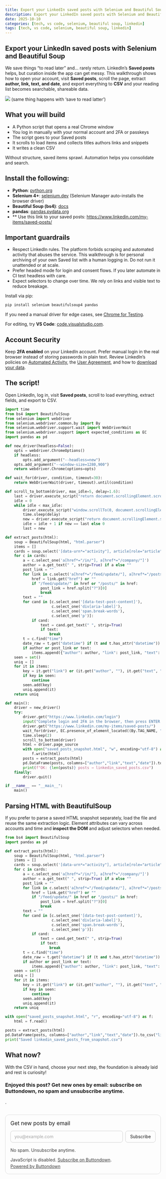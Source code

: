 ```yaml
---
title: Export your LinkedIn saved posts with Selenium and Beautiful Soup
description: Export your LinkedIn saved posts with Selenium and Beautiful Soup
date: 2025-10-10
categories: [tech, vs code, selenium, beautiful soup, linkedin]
tags: [tech, vs code, selenium, beautiful soup, linkedin]
---
```


##  Export your LinkedIn saved posts with Selenium and Beautiful Soup


We save things “to read later” and… rarely return. LinkedIn’s **Saved posts** helps, but curation inside the app can get messy. This walkthrough shows how to open your account, visit **Saved posts**, scroll the page, extract **author, link, text, and date**, and export everything to **CSV** and your reading list becomes searchable, shareable data.



![](https://i.imgflip.com/5w6kg5.jpg)
(same thing happens with ‘save to read latter’)

## What you will build
-  A Python script that opens a real Chrome window
-  You log in manually with your normal account and 2FA or passkeys
-  The script goes to your Saved posts
-  It scrolls to load items and collects titles authors links and snippets
-  It writes a clean CSV

Without structure, saved items sprawl. Automation helps you consolidate and search.

## Install the following:

-  **Python**: [python.org](https://www.python.org/downloads/)
-  **Selenium 4+**: [selenium.dev](https://www.selenium.dev/) (Selenium Manager auto-installs the browser driver)
-  **Beautiful Soup (bs4)**: [docs](https://www.crummy.com/software/BeautifulSoup/bs4/doc/)
-  **pandas**: [pandas.pydata.org](https://pandas.pydata.org/)
-  ** Use this link to your saved posts: https://www.linkedin.com/my-items/saved-posts/


## Important guardrails
- Respect LinkedIn rules. The platform forbids scraping and automated activity that abuses the service. This walkthrough is for personal archiving of your own Saved list with a human logging in. Do not run it unattended or at scale.
- Prefer headed mode for login and consent flows. If you later automate in CI test headless with care.
- Expect selectors to change over time. We rely on links and visible text to reduce breakage.


Install via pip:

```sh
pip install selenium beautifulsoup4 pandas
```

If you need a manual driver for edge cases, see [Chrome for Testing](https://googlechromelabs.github.io/chrome-for-testing/).

For editing, try **VS Code**: [code.visualstudio.com](https://code.visualstudio.com/).

## Account Security

Keep **2FA enabled** on your LinkedIn account. Prefer manual login in the real browser instead of storing passwords in plain text. Review LinkedIn’s policies on [Automated Activity](https://www.linkedin.com/help/linkedin/answer/a1342669), the [User Agreement](https://www.linkedin.com/legal/user-agreement), and how to [download your data](https://www.linkedin.com/psettings/member-data).

## The script!

Open LinkedIn, log in, visit **Saved posts**, scroll to load everything, extract fields, and export to CSV.



```python
import time
from bs4 import BeautifulSoup
from selenium import webdriver
from selenium.webdriver.common.by import By
from selenium.webdriver.support.wait import WebDriverWait
from selenium.webdriver.support import expected_conditions as EC
import pandas as pd

def new_driver(headless=False):
    opts = webdriver.ChromeOptions()
    if headless:
        opts.add_argument("--headless=new")
    opts.add_argument("--window-size=1280,900")
    return webdriver.Chrome(options=opts)

def wait_for(driver, condition, timeout=30):
    return WebDriverWait(driver, timeout).until(condition)

def scroll_to_bottom(driver, max_idle=5, delay=1.6):
    last = driver.execute_script("return document.scrollingElement.scrollHeight")
    idle = 0
    while idle < max_idle:
        driver.execute_script("window.scrollTo(0, document.scrollingElement.scrollHeight)")
        time.sleep(delay)
        new = driver.execute_script("return document.scrollingElement.scrollHeight")
        idle = idle + 1 if new == last else 0
        last = new

def extract_posts(html):
    soup = BeautifulSoup(html, "html.parser")
    items = []
    cards = soup.select('[data-urn*="activity"], article[role="article"], div.feed-shared-update-v2')
    for c in cards:
        a = c.select_one('a[href*="/in/"], a[href*="/company/"]')
        author = a.get_text(" ", strip=True) if a else ""
        post_link = ""
        for link in c.select('a[href*="/feed/update/"], a[href*="/posts/"]'):
            href = link.get("href") or ""
            if "/feed/update/" in href or "/posts/" in href:
                post_link = href.split("?")[0]
                break
        text = ""
        for cand in [c.select_one('[data-test-post-content]'),
                     c.select_one('div[aria-label]'),
                     c.select_one('span.break-words'),
                     c.select_one('p')]:
            if cand:
                text = cand.get_text(" ", strip=True)
                if text:
                    break
        t = c.find("time")
        date_raw = t.get("datetime") if (t and t.has_attr("datetime")) else (t.get_text(" ", strip=True) if t else "")
        if author or post_link or text:
            items.append({"author": author, "link": post_link, "text": text, "date": date_raw})
    seen = set()
    uniq = []
    for it in items:
        key = it.get("link") or (it.get("author", ""), it.get("text", "")[:50])
        if key in seen:
            continue
        seen.add(key)
        uniq.append(it)
    return uniq

def main():
    driver = new_driver()
    try:
        driver.get("https://www.linkedin.com/login")
        input("Complete login and 2FA in the browser, then press ENTER here...")
        driver.get("https://www.linkedin.com/my-items/saved-posts/")
        wait_for(driver, EC.presence_of_element_located((By.TAG_NAME, "main")))
        time.sleep(2)
        scroll_to_bottom(driver)
        html = driver.page_source
        with open("saved_posts_snapshot.html", "w", encoding="utf-8") as f:
            f.write(html)
        posts = extract_posts(html)
        pd.DataFrame(posts, columns=["author","link","text","date"]).to_csv("linkedin_saved_posts.csv", index=False, encoding="utf-8")
        print(f"OK: {len(posts)} posts → linkedin_saved_posts.csv")
    finally:
        driver.quit()

if __name__ == "__main__":
    main()
```

## Parsing HTML with BeautifulSoup

If you prefer to parse a saved HTML snapshot separately, load the file and reuse the same extraction logic. Element attributes can vary across accounts and time and **inspect the DOM** and adjust selectors when needed.

```python
from bs4 import BeautifulSoup
import pandas as pd

def extract_posts(html):
    soup = BeautifulSoup(html, "html.parser")
    items = []
    cards = soup.select('[data-urn*="activity"], article[role="article"], div.feed-shared-update-v2')
    for c in cards:
        a = c.select_one('a[href*="/in/"], a[href*="/company/"]')
        author = a.get_text(" ", strip=True) if a else ""
        post_link = ""
        for link in c.select('a[href*="/feed/update/"], a[href*="/posts/"]'):
            href = link.get("href") or ""
            if "/feed/update/" in href or "/posts/" in href:
                post_link = href.split("?")[0]
                break
        text = ""
        for cand in [c.select_one('[data-test-post-content]'),
                     c.select_one('div[aria-label]'),
                     c.select_one('span.break-words'),
                     c.select_one('p')]:
            if cand:
                text = cand.get_text(" ", strip=True)
                if text:
                    break
        t = c.find("time")
        date_raw = t.get("datetime") if (t and t.has_attr("datetime")) else (t.get_text(" ", strip=True) if t else "")
        if author or post_link or text:
            items.append({"author": author, "link": post_link, "text": text, "date": date_raw})
    seen = set()
    uniq = []
    for it in items:
        key = it.get("link") or (it.get("author", ""), it.get("text", "")[:50])
        if key in seen:
            continue
        seen.add(key)
        uniq.append(it)
    return uniq

with open("saved_posts_snapshot.html", "r", encoding="utf-8") as f:
    html = f.read()

posts = extract_posts(html)
pd.DataFrame(posts, columns=["author","link","text","date"]).to_csv("linkedin_saved_posts_from_snapshot.csv", index=False, encoding="utf-8")
print("Saved linkedin_saved_posts_from_snapshot.csv")

```



## What now?
With the CSV in hand, choose your next step, the foundation is already laid and rest is curiosity!



### Enjoyed this post? Get new ones by email: subscribe on Buttondown, no spam and unsubscribe anytime.
.
<div class="bd-subscribe my-5" role="region" aria-labelledby="bd-subscribe-title">
  <style>
    .bd-subscribe{margin:2rem 0;padding:1rem;border:1px solid;border-radius:12px;background:transparent;max-width:680px;color:inherit}
    .bd-subscribe *{box-sizing:border-box;font:inherit;color:inherit}
    .bd-subscribe h2{margin:0 0 .75rem;font-size:1.1rem;line-height:1.3}
    .bd-subscribe form{display:flex;gap:.5rem;flex-wrap:wrap;align-items:center}
    .bd-subscribe .visually-hidden{position:absolute;width:1px;height:1px;padding:0;margin:-1px;overflow:hidden;clip:rect(0 0 0 0);white-space:nowrap;border:0}
    .bd-subscribe input[type="email"]{flex:1 1 260px;padding:.6rem .75rem;border:1px solid;border-radius:8px;background:transparent}
    .bd-subscribe input[type="email"]::placeholder{opacity:.65}
    .bd-subscribe input[type="submit"]{padding:.6rem .9rem;border:1px solid;border-radius:8px;background:transparent;cursor:pointer}
    .bd-subscribe p{margin:.5rem 0 0;font-size:.875rem;opacity:.85}
    @media (prefers-color-scheme:light){
      .bd-subscribe{border-color:rgba(0,0,0,.15)}
      .bd-subscribe input[type="email"],.bd-subscribe input[type="submit"]{border-color:rgba(0,0,0,.2)}
    }
    @media (prefers-color-scheme:dark){
      .bd-subscribe{border-color:rgba(255,255,255,.2)}
      .bd-subscribe input[type="email"],.bd-subscribe input[type="submit"]{border-color:rgba(255,255,255,.25)}
    }
  </style>

  <h2 id="bd-subscribe-title">Get new posts by email</h2>

  <form
    action="https://buttondown.com/api/emails/embed-subscribe/notasdaedicao"
    method="post"
    target="popupwindow"
    onsubmit="window.open('https://buttondown.com/notasdaedicao', 'popupwindow')"
    class="embeddable-buttondown-form"
    autocomplete="on"
  >
    <label for="bd-email" class="visually-hidden">Your email</label>
    <input
      type="email"
      name="email"
      id="bd-email"
      placeholder="you@example.com"
      inputmode="email"
      autocomplete="email"
      required
      aria-describedby="bd-subscribe-help"
    />
    <input type="submit" value="Subscribe" />
    <p id="bd-subscribe-help">No spam. Unsubscribe anytime.</p>
  </form>

  <noscript>
    <p>JavaScript is disabled. <a href="https://buttondown.com/notasdaedicao" target="_blank" rel="noopener">Subscribe on Buttondown</a>.</p>
  </noscript>

  <p style="margin-top:.25rem">
    <a href="https://buttondown.com/refer/notasdaedicao" target="_blank" rel="noopener">Powered by Buttondown</a>
  </p>
</div>



